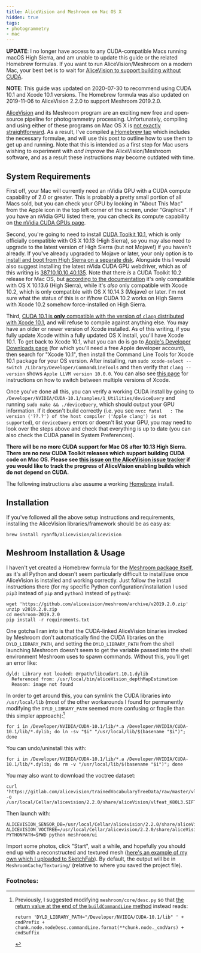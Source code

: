 ```yaml
---
title: AliceVision and Meshroom on Mac OS X
hidden: true
tags:
- photogrammetry
- mac
---
```


**UPDATE**: I no longer have access to any CUDA-compatible Macs running macOS High Sierra, and am unable to update this guide or the related Homebrew formulas. If you want to run AliceVision/Meshroom on a modern Mac, your best bet is to wait for [AliceVision to support building without CUDA](https://github.com/alicevision/AliceVision/issues/439).

**NOTE**: This guide was updated on 2020-07-30 to recommend using CUDA 10.1 and Xcode 10.1 versions. The Homebrew formula was also updated on 2019-11-06 to AliceVision 2.2.0 to support Meshroom 2019.2.0.

[AliceVision](https://alicevision.github.io/) and its Meshroom program are an exciting new free and open-source pipeline for photogrammetry processing. Unfortunately, compiling and using either of these programs on Mac OS X is [not exactly straightforward](https://github.com/alicevision/AliceVision/issues/444). As a result, I've compiled [a Homebrew tap](http://github.com/ryanfb/homebrew-alicevision) which includes the necessary formulae, and will use this post to outline how to use them to get up and running. Note that this is intended as a first step for Mac users wishing to experiment with *and improve* the AliceVision/Meshroom software, and as a result these instructions may become outdated with time.

## System Requirements

First off, your Mac will currently need an nVidia GPU with a CUDA compute capability of 2.0 or greater. This is probably a pretty small portion of all Macs sold, but you can check your GPU by looking in "About This Mac" from the Apple icon in the top left corner of the screen, under "Graphics". If you have an nVidia GPU listed there, you can check its compute capability on [the nVidia CUDA GPUs page](https://developer.nvidia.com/cuda-gpus).

Second, you're going to need to install [CUDA Toolkit 10.1](https://developer.nvidia.com/cuda-toolkit-archive), which is only officially compatible with OS X 10.13 (High Sierra), so you may also need to upgrade to the latest version of High Sierra (but not Mojave!) if you haven't already. If you've already upgraded to Mojave or later, your only option is to [install and boot from High Sierra on a separate disk](https://www.iskysoft.com/data-recovery-tips/install-macos-high-sierra-on-external-hard-drive.html). Alongside this I would also suggest installing the latest nVida CUDA GPU webdriver, which as of this writing is [387.10.10.10.40.135](https://www.nvidia.com/download/driverResults.aspx/159341/). Note that there *is* a CUDA Toolkit 10.2 release for Mac OS, but [according to the documentation](https://docs.nvidia.com/cuda/archive/10.2/cuda-installation-guide-mac-os-x/index.html) it's only compatible with OS X 10.13.6 (High Sierra), while it's *also* only compatible with Xcode 10.2, which is only compatible with OS X 10.14.3 (Mojave) or later. I'm not sure what the status of this is or if/how CUDA 10.2 works on High Sierra with Xcode 10.2 somehow force-installed on High Sierra.

Third, [CUDA 10.1 is **only** compatible with the version of `clang` distributed with Xcode 10.1](https://docs.nvidia.com/cuda/archive/10.1/cuda-installation-guide-mac-os-x/index.html), and will refuse to compile against anything else. You may have an older or newer version of Xcode installed. As of this writing, if you fully update Xcode within a fully updated OS X install, you'll have Xcode 10.1. To get back to Xcode 10.1, what you can do is go to [Apple's Developer Downloads page](https://developer.apple.com/download/more/) (for which you'll need a free Apple developer account), then search for "Xcode 10.1", then install the Command Line Tools for Xcode 10.1 package for your OS version. After installing, run `sudo xcode-select --switch /Library/Developer/CommandLineTools` and then verify that `clang --version` shows `Apple LLVM version 10.0.0`. You can also see [this page](https://roadfiresoftware.com/2017/09/how-to-install-multiple-versions-of-xcode-at-the-same-time/) for instructions on how to switch between multiple versions of Xcode.

Once you've done all this, you can verify a working CUDA install by going to `/Developer/NVIDIA/CUDA-10.1/samples/1_Utilities/deviceQuery` and running `sudo make && ./deviceQuery`, which should output your GPU information. If it doesn't build correctly (i.e. you see `nvcc fatal   : The version ('??.?') of the host compiler ('Apple clang') is not supported`), or `deviceQuery` errors or doesn't list your GPU, you may need to look over the steps above and check that everything is up to date (you can also check the CUDA panel in System Preferences).

**There will be no more CUDA support for Mac OS after 10.13 High Sierra. There are no new CUDA Toolkit releases which support building CUDA code on Mac OS. Please see [this issue on the AliceVision issue tracker](https://github.com/alicevision/AliceVision/issues/439) if you would like to track the progress of AliceVision enabling builds which do not depend on CUDA.**

The following instructions also assume a working [Homebrew](https://brew.sh/) install.

## Installation

If you've followed all the above setup instructions and requirements, installing the AliceVision libraries/framework should be as easy as:

    brew install ryanfb/alicevision/alicevision

## Meshroom Installation & Usage

I haven't yet created a Homebrew formula for the [Meshroom package itself](https://github.com/alicevision/meshroom), as it's all Python and doesn't seem particularly difficult to install/use once AliceVision is installed and working correctly. Just follow the install instructions there (for my specific Python configuration/installation I used `pip3` instead of `pip` and `python3` instead of `python`):

    wget 'https://github.com/alicevision/meshroom/archive/v2019.2.0.zip'
    unzip v2019.2.0.zip
    cd meshroom-2019.2.0
    pip install -r requirements.txt

One gotcha I ran into is that the CUDA-linked AliceVision binaries invoked by Meshroom don't automatically find the CUDA libraries on the `DYLD_LIBRARY_PATH`, and setting the `DYLD_LIBRARY_PATH` from the shell launching Meshroom doesn't seem to get the variable passed into the shell environment Meshroom uses to spawn commands. Without this, you'll get an error like:

    dyld: Library not loaded: @rpath/libcudart.10.1.dylib
      Referenced from: /usr/local/bin/aliceVision_depthMapEstimation
      Reason: image not found

In order to get around this, you can symlink the CUDA libraries into `/usr/local/lib` (most of the other workarounds I found for permanently modifying the `DYLD_LIBRARY_PATH` seemed more confusing or fragile than this simpler approach):[^dyldpath]

    for i in /Developer/NVIDIA/CUDA-10.1/lib/*.a /Developer/NVIDIA/CUDA-10.1/lib/*.dylib; do ln -sv "$i" "/usr/local/lib/$(basename "$i")"; done

You can undo/uninstall this with:

    for i in /Developer/NVIDIA/CUDA-10.1/lib/*.a /Developer/NVIDIA/CUDA-10.1/lib/*.dylib; do rm -v "/usr/local/lib/$(basename "$i")"; done

You may also want to download the voctree dataset:

    curl 'https://gitlab.com/alicevision/trainedVocabularyTreeData/raw/master/vlfeat_K80L3.SIFT.tree' -o /usr/local/Cellar/alicevision/2.2.0/share/aliceVision/vlfeat_K80L3.SIFT.tree

Then launch with:

    ALICEVISION_SENSOR_DB=/usr/local/Cellar/alicevision/2.2.0/share/aliceVision/cameraSensors.db ALICEVISION_VOCTREE=/usr/local/Cellar/alicevision/2.2.0/share/aliceVision/vlfeat_K80L3.SIFT.tree PYTHONPATH=$PWD python meshroom/ui

Import some photos, click "Start", wait a while, and hopefully you should end up with a reconstructed and textured mesh ([here's an example of my own which I uploaded to SketchFab](https://skfb.ly/6ARpx)). By default, the output will be in `MeshroomCache/Texturing/` (relative to where you saved the project file).

### Footnotes:

[^dyldpath]: Previously, I suggested modifying `meshroom/core/desc.py` so that [the return value at the end of the `buildCommandLine` method](https://github.com/alicevision/meshroom/blob/develop/meshroom/core/desc.py#L368) instead reads:

        return 'DYLD_LIBRARY_PATH="/Developer/NVIDIA/CUDA-10.1/lib" ' + cmdPrefix + chunk.node.nodeDesc.commandLine.format(**chunk.node._cmdVars) + cmdSuffix
